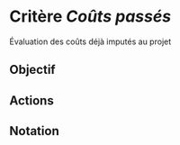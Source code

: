 # Critère *Coûts passés*
Évaluation des coûts déjà imputés au projet

## Objectif


## Actions


## Notation